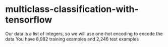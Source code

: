 # multiclass-classification-with-tensorflow
Our data is a list of integers, so we will use one-hot encoding to encode the data
You have 8,982 training examples and 2,246 test examples
